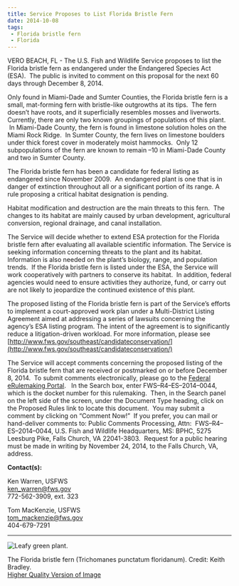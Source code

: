 ```yaml
---
title: Service Proposes to List Florida Bristle Fern
date: 2014-10-08
tags:
 - Florida bristle fern
 - Florida
---
```


VERO BEACH, FL - The U.S. Fish and Wildlife Service proposes to list the Florida bristle fern as endangered under the Endangered Species Act (ESA).  The public is invited to comment on this proposal for the next 60 days through December 8, 2014.

Only found in Miami-Dade and Sumter Counties, the Florida bristle fern is a small, mat-forming fern with bristle-like outgrowths at its tips.  The fern doesn’t have roots, and it superficially resembles mosses and liverworts.  Currently, there are only two known groupings of populations of this plant.  In Miami-Dade County, the fern is found in limestone solution holes on the Miami Rock Ridge.  In Sumter County, the fern lives on limestone boulders under thick forest cover in moderately moist hammocks.  Only 12 subpopulations of the fern are known to remain –10 in Miami-Dade County and two in Sumter County.

The Florida bristle fern has been a candidate for federal listing as endangered since November 2009.  An endangered plant is one that is in danger of extinction throughout all or a significant portion of its range. A rule proposing a critical habitat designation is pending.

Habitat modification and destruction are the main threats to this fern.  The changes to its habitat are mainly caused by urban development, agricultural conversion, regional drainage, and canal installation.

The Service will decide whether to extend ESA protection for the Florida bristle fern after evaluating all available scientific information. The Service is seeking information concerning threats to the plant and its habitat.  Information is also needed on the plant’s biology, range, and population trends.  If the Florida bristle fern is listed under the ESA, the Service will work cooperatively with partners to conserve its habitat.  In addition, federal agencies would need to ensure activities they authorize, fund, or carry out are not likely to jeopardize the continued existence of this plant.

The proposed listing of the Florida bristle fern is part of the Service’s efforts to implement a court-approved work plan under a Multi-District Listing Agreement aimed at addressing a series of lawsuits concerning the agency’s ESA listing program. The intent of the agreement is to significantly reduce a litigation-driven workload. For more information, please see [http://www.fws.gov/southeast/candidateconservation/](http://www.fws.gov/southeast/candidateconservation/)

The Service will accept comments concerning the proposed listing of the Florida bristle fern that are received or postmarked on or before December 8, 2014.  To submit comments electronically, please go to the [Federal eRulemaking Portal](http://www.regulations.gov).   In the Search box, enter FWS–R4–ES–2014–0044, which is the docket number for this rulemaking.  Then, in the Search panel on the left side of the screen, under the Document Type heading, click on the Proposed Rules link to locate this document.  You may submit a comment by clicking on “Comment Now!”  If you prefer, you can mail or hand-deliver comments to: Public Comments Processing, Attn:  FWS–R4–ES–2014–0044, U.S. Fish and Wildlife Headquarters, MS: BPHC, 5275 Leesburg Pike, Falls Church, VA 22041-3803.  Request for a public hearing must be made in writing by November 24, 2014, to the Falls Church, VA, address.


**Contact(s):**  

Ken Warren, USFWS  
[ken_warren@fws.gov](mailto:ken_warren@fws.gov)   
772-562-3909, ext. 323

Tom MacKenzie, USFWS  
[tom_mackenzie@fws.gov](mailto:tom_mackenzie@fws.gov)   
404-679-7291

* * *

![Leafy green plant. ](images/newsUploads/newsThumbs/newsImageThumbF087B06F-BDBC-8877-B9068FF93A64EFB5.jpg)

The Florida bristle fern (Trichomanes punctatum floridanum). Credit: Keith Bradley.  
[Higher Quality Version of Image](https://www.flickr.com/photos/usfwssoutheast/15292551199/)
